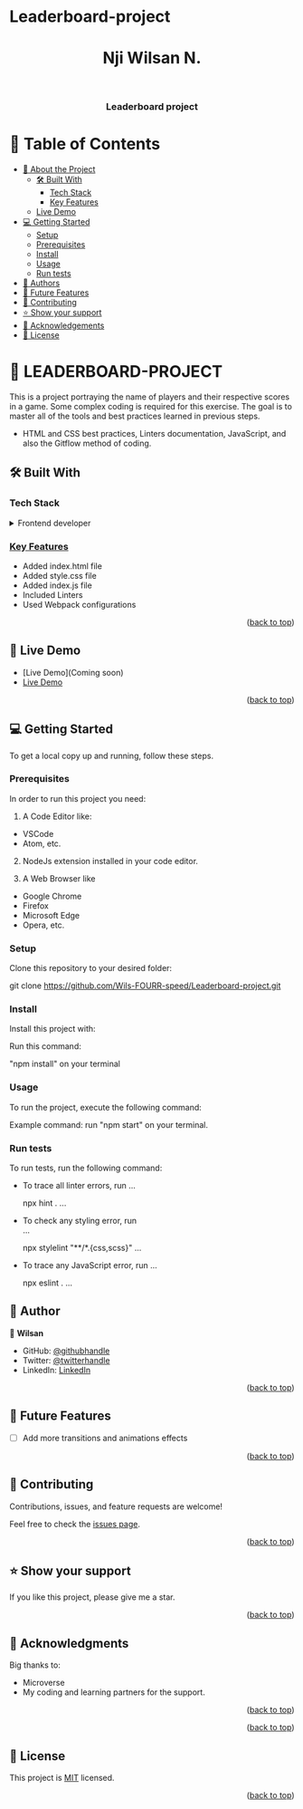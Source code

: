 # Leaderboard-project
<a name="readme-top"></a>

<div align="center">

  # Nji Wilsan N.
  <br/>

  <h3><b>Leaderboard project</b></h3>

</div>


# 📗 Table of Contents

- [📖 About the Project](#about-project)
  - [🛠 Built With](#built-with)
    - [Tech Stack](#tech-stack)
    - [Key Features](#key-features)
  - [Live Demo](#Live-Demo)
- [💻 Getting Started](#getting-started)
  - [Setup](#setup)
  - [Prerequisites](#prerequisites)
  - [Install](#install)
  - [Usage](#usage)
  - [Run tests](#run-tests)
- [👥 Authors](#authors)
- [🔭 Future Features](#future-features)
- [🤝 Contributing](#contributing)
- [⭐️ Show your support](#support)
- [🙏 Acknowledgements](#acknowledgements)
- [📝 License](#license)


# 📖 LEADERBOARD-PROJECT

This is a project portraying the name of players and their respective scores in a game. Some complex coding is required for this exercise. The goal is to master all of the tools and best practices learned in previous steps. 
- HTML and CSS best practices, Linters documentation, JavaScript, and also the Gitflow method of coding.


## 🛠 Built With <a name="built-with"></a>

### Tech Stack <a name="tech-stack"></a>


<details>
  <summary>Frontend developer</summary>
  <ul>
    <li>HTML</li>
    <li>CSS</li>
    <li>js</li>
    <li><a href="https://fonts.googleapis.com"><li>
  </ul>
</details>


### Key Features <a name="key-features"></a>

- Added index.html file
- Added style.css file
- Added index.js file
- Included Linters
- Used Webpack configurations

<p align="right">(<a href="#readme-top">back to top</a>)</p>

## 🚀 Live Demo <a name="live-demo"></a>

- [Live Demo](Coming soon)
- [Live Demo](https://wils-fourr-speed.github.io/Leaderboard-project/)

<p align="right">(<a href="#">back to top</a>)</p>



## 💻 Getting Started <a name="getting-started"></a>

To get a local copy up and running, follow these steps.

### Prerequisites

In order to run this project you need:

1. A Code Editor like:
- VSCode
- Atom, etc.

2. NodeJs extension installed in your code editor.

3. A Web Browser like
- Google Chrome
- Firefox
- Microsoft Edge
- Opera, etc.


### Setup

Clone this repository to your desired folder:

git clone https://github.com/Wils-FOURR-speed/Leaderboard-project.git

### Install

Install this project with:

Run this command:

"npm install" on your terminal


### Usage

To run the project, execute the following command:

Example command:
run "npm start" on your terminal.

### Run tests

To run tests, run the following command:

- To trace all linter errors, run
  ...

  npx hint .
  ...
- To check any styling error, run  
  ...

  npx stylelint "**/*.{css,scss}"
  ...
- To trace any JavaScript error, run
  ...

  npx eslint .
  ...


## 👥 Author <a name="Wilsan"></a>


👤 **Wilsan**

- GitHub: [@githubhandle](https://github.com/Wils-FOURR-speed)
- Twitter: [@twitterhandle](https://twitter.com/WFourrspeed)
- LinkedIn: [LinkedIn](https://www.linkedin.com/in/nji-wilsan-ndenge-47b7a826a/)


<p align="right">(<a href="#readme-top">back to top</a>)</p>


## 🔭 Future Features <a name="future-features"></a>


- [ ] Add more transitions and animations effects

<p align="right">(<a href="#readme-top">back to top</a>)</p>


## 🤝 Contributing <a name="contributing"></a>

Contributions, issues, and feature requests are welcome!

Feel free to check the [issues page](https://github.com/Wils-FOURR-speed/Leaderboard-project/issues).

<p align="right">(<a href="#readme-top">back to top</a>)</p>

## ⭐️ Show your support <a name="support"></a>


If you like this project, please give me a star.

<p align="right">(<a href="#readme-top">back to top</a>)</p>


## 🙏 Acknowledgments <a name="acknowledgements"></a>

Big thanks to:
- Microverse
- My coding and learning partners for the support.

<p align="right">(<a href="#readme-top">back to top</a>)</p>



<p align="right">(<a href="#readme-top">back to top</a>)</p>



## 📝 License <a name="license"></a>

This project is [MIT](./LICENSE) licensed.


<p align="right">(<a href="#readme-top">back to top</a>)</p>
